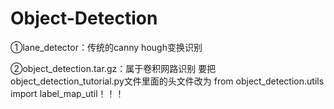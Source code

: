 # Object-Detection

①lane_detector：传统的canny hough变换识别

②object_detection.tar.gz：属于卷积网路识别
要把object_detection_tutorial.py文件里面的头文件改为
from object_detection.utils import label_map_util！！！



